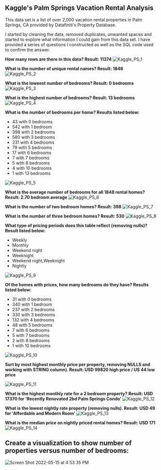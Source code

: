 ## Kaggle's Palm Springs Vacation Rental Analysis

This data set is a list of over 2,000 vacation rental properties in Palm Springs, CA provided by Datafiniti's Property Database.

I started by cleaning the data, removed duplicates, unwanted spaces and started to explore what information I could gain from this data set. 
I have provided a series of questions I constructed as well as the SQL code used to confirm the answer.  

**How many rows are there in this data? Result: 11374**
![Kaggle_PS_1](https://user-images.githubusercontent.com/102244119/168496300-eac01ae2-1986-4f7d-b1a8-6bcf37055b9c.png)


**What is the number of unique rental names? Result: 1848**\
![Kaggle_PS_2](https://user-images.githubusercontent.com/102244119/168496320-f61ae180-a563-4cf5-911e-7e63264b260c.png)


**What is the loweest number of bedrooms? Result: 0 bedrooms**
![Kaggle_PS_3](https://user-images.githubusercontent.com/102244119/168496333-bafc9f90-29d3-4d8c-bc19-217d67b61628.png)


**What is the highest number of bedrooms? Result: 13 bedrooms**
![Kaggle_PS_4](https://user-images.githubusercontent.com/102244119/168496346-f3300e15-9efb-4d12-84c5-317c82bac866.png)


**What is the number of bedrooms per home? Results listed below:**
* 43 with 0 bedrooms
* 542 with 1 bedroom
* 398 with 2 bedrooms
* 580 with 3 bedrooms
* 231 with 4 bedrooms
* 79 with 5 bedrooms
* 17 with 6 bedrooms
* 7 with 7 bedrooms
* 5 with 8 bedrooms
* 4 with 10 bedrooms
* 1 with 13 bedrooms

![Kaggle_PS_5](https://user-images.githubusercontent.com/102244119/168496359-4855dfaa-1790-4d8e-8092-3eb801591f57.png)


**What is the average number of bedrooms for all 1848 rental homes? Result: 2.70 bedroom average**
![Kaggle_PS_6](https://user-images.githubusercontent.com/102244119/168496381-02b25e5a-4834-4a5a-8273-e6fee52fd8cd.png)


**What is the number of two bedroom homes? Result: 398**
![Kaggle_PS_7](https://user-images.githubusercontent.com/102244119/168496402-b4b9ec5a-8510-404c-88e4-e0ee92903fe6.png)


**What is the number of three bedroom homes? Result: 530**
![Kaggle_PS_8](https://user-images.githubusercontent.com/102244119/168496406-abce08e3-b309-48b5-886b-25c5d70ac70f.png)


**What type of pricing periods does this table reflect (removing nulls)? Result listed below:**
* Weekly
* Monthly
* Weekend night
* Weeknight
* Weekend night,Weeknight
* Nightly

![Kaggle_PS_9](https://user-images.githubusercontent.com/102244119/168496411-b2e61ab2-4ed4-420b-99ac-02da12200891.png)


**Of the homes with prices, how many bedrooms do they have? Results listed below:**
* 31 with 0 bedrooms
* 340 with 1 bedroom
* 237 with 2 bedrooms
* 330 with 3 bedrooms
* 132 with 4 bedrooms
* 48 with 5 bedrooms
* 7 with 6 bedrooms
* 5 with 7 bedrooms
* 2 with 8 bedrooms
* 1 with 10 bedrooms

![Kaggle_PS_10](https://user-images.githubusercontent.com/102244119/168496417-858ce945-dd40-466a-af4b-9966037fca64.png)


**Sort by most highest monthly price per property, removing NULLS and working with STRING column). Result: USD 99820 high price / US 44 low price**

![Kaggle_PS_11](https://user-images.githubusercontent.com/102244119/168496451-93f84b13-a302-4ac2-8599-72b77050c7aa.png)


**What is the highest monthly rate for a 2 bedroom property? Result: USD 17370 for 'Recently Renovated 2bd Palm Springs Condo'**
![Kaggle_PS_12](https://user-images.githubusercontent.com/102244119/168496467-6fbfa1d2-c2f1-4e5c-8cc4-e4a3f26682fb.png)


**What is the lowest nightly rate property (removing nulls). Result: USD 49 for 'Affordable and Modern Room'**
![Kaggle_PS_13](https://user-images.githubusercontent.com/102244119/168496477-e38e56ad-789b-4afb-97e5-babee4a28d20.png)


**What is the median price on nightly priced rental homes? Result: USD 171**
![Kaggle_PS_14](https://user-images.githubusercontent.com/102244119/168496493-b058d8df-9f4b-4b80-b1bc-f45c7d086c7a.png)


## Create a visualization to show number of properties versus number of bedrooms:
![Screen Shot 2022-05-15 at 4 53 35 PM](https://user-images.githubusercontent.com/102244119/168495426-d2030040-6dd2-439d-99ce-778e49443f25.png)

